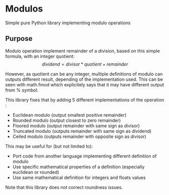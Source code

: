 # Modulos

Simple pure Python library implementing modulo operations

## Purpose

Modulo operation implement remainder of a division, based on this simple formula, with an integer quotient:
$$ dividend = divisor * quotient + remainder$$

However, as quotient can be any integer, multiple definitions of modulo can outputs different result, depending of the implementation used. This can be seen with math.fmod which explicitely says that it may have different output from % symbol.

This library fixes that by adding 5 different implementations of the operation :

* Euclidean modulo (output smallest positive remainder)
* Rounded modulo (output closest to zero remainder)
* Floored modulo (output remainder with same sign as divisor)
* Truncated modulo (outputs remainder with same sign as dividend)
* Ceiled modulo (outputs remainder with opposite sign as divisor)

This may be useful for (but not limited to):

* Port code from another language implementing different definition of modulo
* Use specific mathematical properties of a definition (especially euclidean or rounded)
* Use same mathematical definition for integers and floats values

Note that this library does not correct roundness issues.
